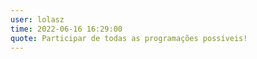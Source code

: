 ```yaml
---
user: lolasz
time: 2022-06-16 16:29:00
quote: Participar de todas as programações possíveis!
---
```

